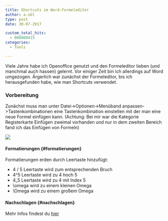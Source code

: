 ```yaml
---
title: Shortcuts im Word-Formeleditor
author: a.sbl
type: post
date: 30-07-2017

custom_total_hits:
  - 000000415
categories:
  - Tools

---
```

Viele Jahre habe ich Openoffice genutzt und den Formeleditor lieben (und manchmal auch hassen) gelernt. Vor einiger Zeit bin ich allerdings auf Word umgezogen. Ärgerlich war zunächst der Formeleditor, bis ich herausgefunden habe, wie man Shortcuts verwendet.

### Vorbereitung

Zunächst muss man unter Datei->Optionen->Menüband anpassen->Tastenkombinationen eine Tastenkombination einstellen mit der man eine neue Formel einfügen kann. (Achtung: Bei mir war die Kategorie Registerkarte Einfügen zweimal vorhanden und nur in dem zweiten Bereich fand ich das Einfügen von Formeln)

![][1]

#### Formatierungen {#formatierungen}

Formatierungen erden durch Leertaste hinzufügt:

  * 4 / 5 Leertaste wird zum entsprechenden Bruch
  * 4^5 Leertaste wird zu 4 hoch 5
  * 4_5 Leertaste wird zu 4 mit Index 5
  * \omega wird zu einem kleinen Omega
  * \Omega wird zu einem großem Omega

#### Nachschlagen {#nachschlagen}

Mehr Infos findest du [hier][2]

 [1]: https://it-teaching.de/blog/content/images/2017/07/formel.png
 [2]: https://support.office.com/de-de/article/Lineares-Format-Formeln-mithilfe-von-UnicodeMath-und-LaTeX-in-Word-2e00618d-b1fd-49d8-8cb4-8d17f25754f8